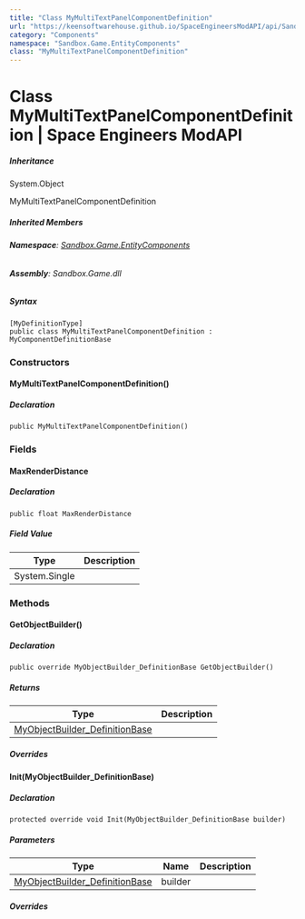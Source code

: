 ```yaml
---
title: "Class MyMultiTextPanelComponentDefinition"
url: "https://keensoftwarehouse.github.io/SpaceEngineersModAPI/api/Sandbox.Game.EntityComponents.MyMultiTextPanelComponentDefinition.html"
category: "Components"
namespace: "Sandbox.Game.EntityComponents"
class: "MyMultiTextPanelComponentDefinition"
---
```


# Class MyMultiTextPanelComponentDefinition | Space Engineers ModAPI

##### Inheritance

System.Object

MyMultiTextPanelComponentDefinition

##### Inherited Members

###### **Namespace**: [Sandbox.Game.EntityComponents](https://keensoftwarehouse.github.io/SpaceEngineersModAPI/api/Sandbox.Game.EntityComponents.html)

###### **Assembly**: Sandbox.Game.dll

##### Syntax

```
[MyDefinitionType]
public class MyMultiTextPanelComponentDefinition : MyComponentDefinitionBase
```

### Constructors

#### MyMultiTextPanelComponentDefinition()

##### Declaration

```
public MyMultiTextPanelComponentDefinition()
```

### Fields

#### MaxRenderDistance

##### Declaration

```
public float MaxRenderDistance
```

##### Field Value

| Type | Description |
| --- | --- |
| System.Single |     |

### Methods

#### GetObjectBuilder()

##### Declaration

```
public override MyObjectBuilder_DefinitionBase GetObjectBuilder()
```

##### Returns

| Type | Description |
| --- | --- |
| [MyObjectBuilder\_DefinitionBase](https://keensoftwarehouse.github.io/SpaceEngineersModAPI/api/VRage.Game.MyObjectBuilder_DefinitionBase.html) |     |

##### Overrides

#### Init(MyObjectBuilder\_DefinitionBase)

##### Declaration

```
protected override void Init(MyObjectBuilder_DefinitionBase builder)
```

##### Parameters

| Type | Name | Description |
| --- | --- | --- |
| [MyObjectBuilder\_DefinitionBase](https://keensoftwarehouse.github.io/SpaceEngineersModAPI/api/VRage.Game.MyObjectBuilder_DefinitionBase.html) | builder |     |

##### Overrides